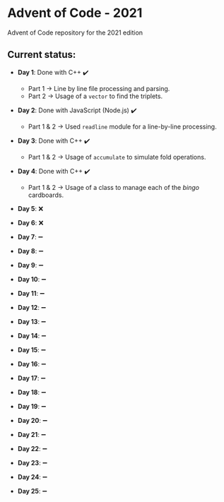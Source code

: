 # Advent of Code - 2021
Advent of Code repository for the 2021 edition

##  Current status:
- **Day 1**: Done with C++ :heavy_check_mark:
    - Part 1 -> Line by line file processing and parsing.
    - Part 2 -> Usage of a `vector` to find the triplets.

 - **Day 2**: Done with JavaScript (Node.js) :heavy_check_mark:
    - Part 1 & 2 -> Used `readline` module for a line-by-line processing.

 - **Day 3**: Done with C++ :heavy_check_mark:
    - Part 1 & 2 -> Usage of `accumulate` to simulate fold operations.

 - **Day 4**: Done with C++ :heavy_check_mark:
    - Part 1 & 2 -> Usage of a class to manage each of the _bingo_ cardboards.

 - **Day 5**: :x:
 - **Day 6**: :x:
 - **Day 7**: :heavy_minus_sign:
 - **Day 8**: :heavy_minus_sign:
 - **Day 9**: :heavy_minus_sign:
 - **Day 10**: :heavy_minus_sign:
 - **Day 11**: :heavy_minus_sign:
 - **Day 12**: :heavy_minus_sign:
 - **Day 13**: :heavy_minus_sign:
 - **Day 14**: :heavy_minus_sign:
 - **Day 15**: :heavy_minus_sign:
 - **Day 16**: :heavy_minus_sign:
 - **Day 17**: :heavy_minus_sign:
 - **Day 18**: :heavy_minus_sign:
 - **Day 19**: :heavy_minus_sign:
 - **Day 20**: :heavy_minus_sign:
 - **Day 21**: :heavy_minus_sign:
 - **Day 22**: :heavy_minus_sign:
 - **Day 23**: :heavy_minus_sign:
 - **Day 24**: :heavy_minus_sign:
 - **Day 25**: :heavy_minus_sign:
